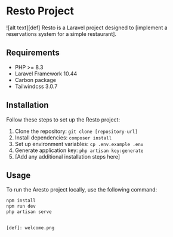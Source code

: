 # Resto Project
![alt text][def]
Resto is a Laravel project designed to [implement a reservations system for a simple restaurant].

## Requirements

- PHP >= 8.3
- Laravel Framework 10.44
- Carbon package
- Tailwindcss 3.0.7 

## Installation

Follow these steps to set up the Resto project:

1. Clone the repository: `git clone [repository-url]`
2. Install dependencies: `composer install`
3. Set up environment variables: `cp .env.example .env`
4. Generate application key: `php artisan key:generate`
5. [Add any additional installation steps here]

## Usage

To run the Aresto project locally, use the following command:

```bash
npm install
npm run dev
php artisan serve


[def]: welcome.png